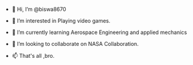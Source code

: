 - 👋 Hi, I’m @biswa8670
- 👀 I’m interested in Playing video games.
- 🌱 I’m currently learning Aerospace Engineering and applied mechanics

- 💞️ I’m looking to collaborate on NASA Collaboration.
- 📫 That's all ,bro.

<!---
biswa8670/biswa8670 is a ✨ special ✨ repository because its `README.md` (this file) appears on your GitHub profile.
You can click the Preview link to take a look at your changes.
--->
